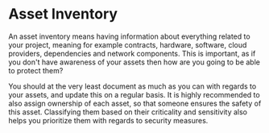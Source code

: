 # Asset Inventory

An asset inventory means having information about everything related to your project, meaning for example contracts, hardware, software, cloud providers, dependencies and network components. This is important, as if you don't have awareness of your assets then how are you going to be able to protect them? 

You should at the very least document as much as you can with regards to your assets, and update this on a regular basis. It is highly recommended to also assign ownership of each asset, so that someone ensures the safety of this asset. Classifying them based on their criticality and sensitivity also helps you prioritize them with regards to security measures.
